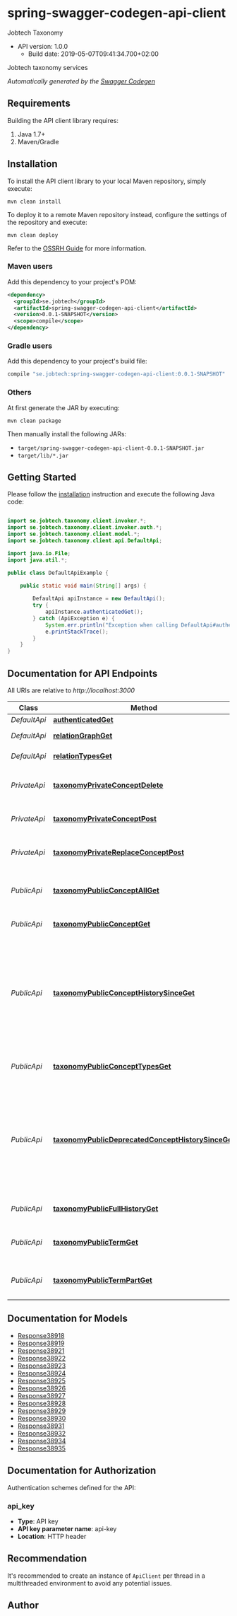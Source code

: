 # spring-swagger-codegen-api-client

Jobtech Taxonomy
- API version: 1.0.0
  - Build date: 2019-05-07T09:41:34.700+02:00

Jobtech taxonomy services


*Automatically generated by the [Swagger Codegen](https://github.com/swagger-api/swagger-codegen)*


## Requirements

Building the API client library requires:
1. Java 1.7+
2. Maven/Gradle

## Installation

To install the API client library to your local Maven repository, simply execute:

```shell
mvn clean install
```

To deploy it to a remote Maven repository instead, configure the settings of the repository and execute:

```shell
mvn clean deploy
```

Refer to the [OSSRH Guide](http://central.sonatype.org/pages/ossrh-guide.html) for more information.

### Maven users

Add this dependency to your project's POM:

```xml
<dependency>
  <groupId>se.jobtech</groupId>
  <artifactId>spring-swagger-codegen-api-client</artifactId>
  <version>0.0.1-SNAPSHOT</version>
  <scope>compile</scope>
</dependency>
```

### Gradle users

Add this dependency to your project's build file:

```groovy
compile "se.jobtech:spring-swagger-codegen-api-client:0.0.1-SNAPSHOT"
```

### Others

At first generate the JAR by executing:

```shell
mvn clean package
```

Then manually install the following JARs:

* `target/spring-swagger-codegen-api-client-0.0.1-SNAPSHOT.jar`
* `target/lib/*.jar`

## Getting Started

Please follow the [installation](#installation) instruction and execute the following Java code:

```java

import se.jobtech.taxonomy.client.invoker.*;
import se.jobtech.taxonomy.client.invoker.auth.*;
import se.jobtech.taxonomy.client.model.*;
import se.jobtech.taxonomy.client.api.DefaultApi;

import java.io.File;
import java.util.*;

public class DefaultApiExample {

    public static void main(String[] args) {
        
        DefaultApi apiInstance = new DefaultApi();
        try {
            apiInstance.authenticatedGet();
        } catch (ApiException e) {
            System.err.println("Exception when calling DefaultApi#authenticatedGet");
            e.printStackTrace();
        }
    }
}

```

## Documentation for API Endpoints

All URIs are relative to *http://localhost:3000*

Class | Method | HTTP request | Description
------------ | ------------- | ------------- | -------------
*DefaultApi* | [**authenticatedGet**](docs/DefaultApi.md#authenticatedGet) | **GET** /authenticated | 
*DefaultApi* | [**relationGraphGet**](docs/DefaultApi.md#relationGraphGet) | **GET** /relation/graph | Relation graphs.
*DefaultApi* | [**relationTypesGet**](docs/DefaultApi.md#relationTypesGet) | **GET** /relation/types | Relation graphs.
*PrivateApi* | [**taxonomyPrivateConceptDelete**](docs/PrivateApi.md#taxonomyPrivateConceptDelete) | **DELETE** /taxonomy/private/concept | Retract the concept with the given ID.
*PrivateApi* | [**taxonomyPrivateConceptPost**](docs/PrivateApi.md#taxonomyPrivateConceptPost) | **POST** /taxonomy/private/concept | Assert a new concept.
*PrivateApi* | [**taxonomyPrivateReplaceConceptPost**](docs/PrivateApi.md#taxonomyPrivateReplaceConceptPost) | **POST** /taxonomy/private/replace-concept | Replace old concept with a new concept.
*PublicApi* | [**taxonomyPublicConceptAllGet**](docs/PublicApi.md#taxonomyPublicConceptAllGet) | **GET** /taxonomy/public/concept/all | Read all concepts of the given type.
*PublicApi* | [**taxonomyPublicConceptGet**](docs/PublicApi.md#taxonomyPublicConceptGet) | **GET** /taxonomy/public/concept | Read a concept by ID.
*PublicApi* | [**taxonomyPublicConceptHistorySinceGet**](docs/PublicApi.md#taxonomyPublicConceptHistorySinceGet) | **GET** /taxonomy/public/concept-history-since | Show the history since the given date. Use the format yyyy-MM-dd HH:mm:ss (i.e. 2017-06-09 14:30:01).
*PublicApi* | [**taxonomyPublicConceptTypesGet**](docs/PublicApi.md#taxonomyPublicConceptTypesGet) | **GET** /taxonomy/public/concept/types | Read a list of all taxonomy types.
*PublicApi* | [**taxonomyPublicDeprecatedConceptHistorySinceGet**](docs/PublicApi.md#taxonomyPublicDeprecatedConceptHistorySinceGet) | **GET** /taxonomy/public/deprecated-concept-history-since | Show the history since the given date. Use the format yyyy-MM-dd HH:mm:ss (i.e. 2017-06-09 14:30:01).
*PublicApi* | [**taxonomyPublicFullHistoryGet**](docs/PublicApi.md#taxonomyPublicFullHistoryGet) | **GET** /taxonomy/public/full-history | Show the complete history.
*PublicApi* | [**taxonomyPublicTermGet**](docs/PublicApi.md#taxonomyPublicTermGet) | **GET** /taxonomy/public/term | Search for a term across all taxonomies.
*PublicApi* | [**taxonomyPublicTermPartGet**](docs/PublicApi.md#taxonomyPublicTermPartGet) | **GET** /taxonomy/public/term-part | get concepts by part of string


## Documentation for Models

 - [Response38918](docs/Response38918.md)
 - [Response38919](docs/Response38919.md)
 - [Response38921](docs/Response38921.md)
 - [Response38922](docs/Response38922.md)
 - [Response38923](docs/Response38923.md)
 - [Response38924](docs/Response38924.md)
 - [Response38925](docs/Response38925.md)
 - [Response38926](docs/Response38926.md)
 - [Response38927](docs/Response38927.md)
 - [Response38928](docs/Response38928.md)
 - [Response38929](docs/Response38929.md)
 - [Response38930](docs/Response38930.md)
 - [Response38931](docs/Response38931.md)
 - [Response38932](docs/Response38932.md)
 - [Response38934](docs/Response38934.md)
 - [Response38935](docs/Response38935.md)


## Documentation for Authorization

Authentication schemes defined for the API:
### api_key

- **Type**: API key
- **API key parameter name**: api-key
- **Location**: HTTP header


## Recommendation

It's recommended to create an instance of `ApiClient` per thread in a multithreaded environment to avoid any potential issues.

## Author



